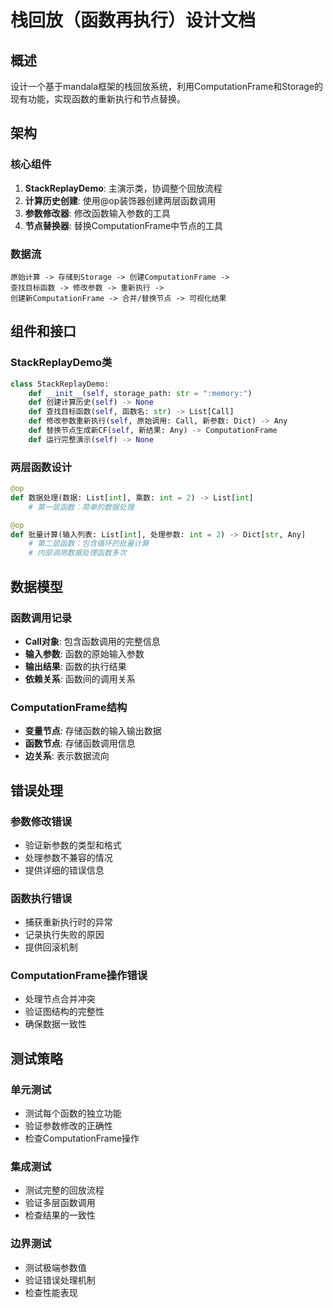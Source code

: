# 栈回放（函数再执行）设计文档

## 概述
设计一个基于mandala框架的栈回放系统，利用ComputationFrame和Storage的现有功能，实现函数的重新执行和节点替换。

## 架构

### 核心组件
1. **StackReplayDemo**: 主演示类，协调整个回放流程
2. **计算历史创建**: 使用@op装饰器创建两层函数调用
3. **参数修改器**: 修改函数输入参数的工具
4. **节点替换器**: 替换ComputationFrame中节点的工具

### 数据流
```
原始计算 -> 存储到Storage -> 创建ComputationFrame -> 
查找目标函数 -> 修改参数 -> 重新执行 -> 
创建新ComputationFrame -> 合并/替换节点 -> 可视化结果
```

## 组件和接口

### StackReplayDemo类
```python
class StackReplayDemo:
    def __init__(self, storage_path: str = ":memory:")
    def 创建计算历史(self) -> None
    def 查找目标函数(self, 函数名: str) -> List[Call]
    def 修改参数重新执行(self, 原始调用: Call, 新参数: Dict) -> Any
    def 替换节点生成新CF(self, 新结果: Any) -> ComputationFrame
    def 运行完整演示(self) -> None
```

### 两层函数设计
```python
@op
def 数据处理(数据: List[int], 乘数: int = 2) -> List[int]
    # 第一层函数：简单的数据处理

@op  
def 批量计算(输入列表: List[int], 处理参数: int = 2) -> Dict[str, Any]
    # 第二层函数：包含循环的批量计算
    # 内部调用数据处理函数多次
```

## 数据模型

### 函数调用记录
- **Call对象**: 包含函数调用的完整信息
- **输入参数**: 函数的原始输入参数
- **输出结果**: 函数的执行结果
- **依赖关系**: 函数间的调用关系

### ComputationFrame结构
- **变量节点**: 存储函数的输入输出数据
- **函数节点**: 存储函数调用信息
- **边关系**: 表示数据流向

## 错误处理

### 参数修改错误
- 验证新参数的类型和格式
- 处理参数不兼容的情况
- 提供详细的错误信息

### 函数执行错误
- 捕获重新执行时的异常
- 记录执行失败的原因
- 提供回滚机制

### ComputationFrame操作错误
- 处理节点合并冲突
- 验证图结构的完整性
- 确保数据一致性

## 测试策略

### 单元测试
- 测试每个函数的独立功能
- 验证参数修改的正确性
- 检查ComputationFrame操作

### 集成测试
- 测试完整的回放流程
- 验证多层函数调用
- 检查结果的一致性

### 边界测试
- 测试极端参数值
- 验证错误处理机制
- 检查性能表现